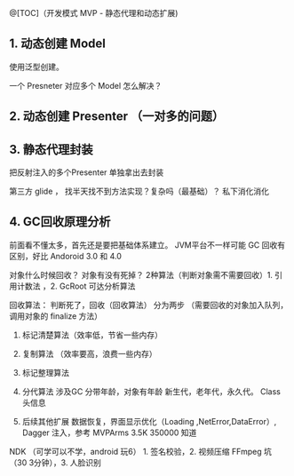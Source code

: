 @[TOC]（开发模式 MVP - 静态代理和动态扩展)

## 1. 动态创建 Model
使用泛型创建。

一个 Presneter 对应多个 Model 怎么解决？


## 2. 动态创建 Presenter （一对多的问题）




## 3. 静态代理封装

把反射注入的多个Presenter 单独拿出去封装

第三方 glide ， 找半天找不到方法实现？复杂吗（最基础）？ 私下消化消化




## 4. GC回收原理分析


前面看不懂太多，首先还是要把基础体系建立。   JVM平台不一样可能 GC 回收有区别，好比 Andoroid 3.0 和 4.0 



对象什么时候回收？ 对象有没有死掉？ 2种算法（判断对象需不需要回收）1. 引用计数法 ，2. GcRoot 可达分析算法


回收算法： 判断死了，回收（回收算法）  分为两步 （需要回收的对象加入队列，调用对象的 finalize 方法） 
1. 标记清楚算法（效率低，节省一些内存）
2. 复制算法 （效率要高，浪费一些内存）
3. 标记整理算法
4. 分代算法 
涉及GC 分带年龄，对象有年龄  新生代，老年代，永久代。 Class 头信息 


5. 后续其他扩展   数据恢复，界面显示优化（Loading ,NetError,DataError）, Dagger 注入，参考 MVPArms  3.5K   350000 知道 


 NDK （可学可以不学，android 玩6）  1. 签名校验，2. 视频压缩 FFmpeg 坑 （30 3分钟），3. 人脸识别
















































































​     


